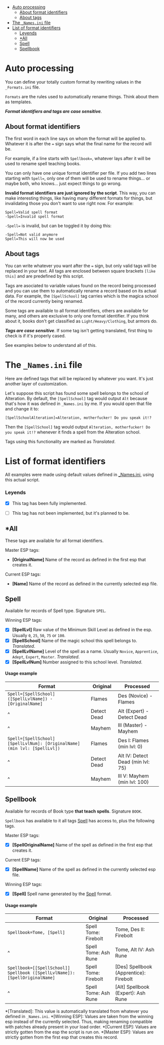 
<!-- @import "[TOC]" {cmd="toc" depthFrom=1 depthTo=3 orderedList=false} -->

<!-- code_chunk_output -->

- [Auto processing](#auto-processing)
  - [About format identifiers](#about-format-identifiers)
  - [About tags](#about-tags)
- [The `_Names.ini` file](#the-_namesini-file)
- [List of format identifiers](#list-of-format-identifiers)
    - [Leyends](#leyends)
  - [\*All](#all)
  - [Spell](#spell)
  - [Spellbook](#spellbook)

<!-- /code_chunk_output -->

# Auto processing
You can define your totally custom format by rewriting values in the `_Formats.ini` file.

`Formats` are the rules used to automatically rename things. Think about them as templates.

***Format identifiers and tags are case sensitive***.

## About format identifiers
The first word in each line says on whom the format will be applied to.
Whatever it is after the `=` sign says what the final name for the record will be.

For example, if a line starts with `Spellbook=`, whatever lays after it will be used to rename spell teaching books.

You can only have one unique format identifier per file.
If you add two lines starting with `Spell=`, only one of them will be used to rename things... or maybe both, who knows... just expect things to go wrong.

**Invalid format identifiers are just ignored by the script**.
This way, you can make interesting things, like having many different formats for things, but invalidating those you don't want to use right now. For example:

```
Spell=Valid spell format
-Spell=Invalid spell format
```

`-Spell=` is invalid, but can be toggled it by doing this:
```
-Spell=Not valid anymore
Spell=This will now be used
```

## About tags
You can write whatever you want after the `=` sign, but only valid tags will be replaced in your text.
All tags are enclosed between square brackets `[like this]` and are predefined by this script.

Tags are asociated to variable values found on the record being processed and you can use them to automatically rename a record based on its actual data.
For example, the `[SpellSchool]` tag carries which is the magica school of the record currently being renamed.

Some tags are available to all format identifiers, others are available for many, and others are exclusive to only one format identifier.
If you think about it, books don't get classified as `Light/Heavy/Clothing`, but armors do.

***Tags are case sensitive***. If some tag isn't getting translated, first thing to check is if it's properly cased.

See examples below to understand all of this.

# The `_Names.ini` file
Here are defined tags that will be replaced by whatever you want.
It's just another layer of customization.

Let's suppose this script has found some spell belongs to the school of Alteration.
By default, the `[SpellSchool]` tag would output `Alt` because that's how it was defined in `_Names.ini` by me.
If you would open that file and change it to:

```
[SpellSchoolAlteration]=Alteration, motherfucker! Do you speak it!?
```

Then the `[SpellSchool]` tag would output `Alteration, motherfucker! Do you speak it!?` whenever it finds a spell from the Alteration school.

Tags using this functionality are marked as *Translated*.

# List of format identifiers
All examples were made using default values defined in [_Names.ini](the-_namesini-file), using this actual script.

### Leyends
- [x] This tag has been fully implemented.
- [ ] This tag has not been implemented, but it's planned to be.



## \*All
These tags are available for all format identifiers.

Master ESP tags:
- **[OriginalName]** Name of the record as defined in the first esp that creates it.

Current ESP tags:

- **[Name]** Name of the record as defined in the currently selected esp file.


## Spell
Available for records of Spell type. Signature `SPEL`.

Winning ESP tags:
- [x] **[SpellLvl]** Raw value of the Minimum Skill Level as defined in the esp. Usually `0`, `25`, `50`, `75` or `100`.
- [x] **[SpellSchool]** Name of the magic school this spell belongs to. *Translated*.
- [x] **[SpellLvlName]** Level of the spell as a name. Usually `Novice`, `Apprentice`, `Adept`, `Expert`, `Master`. *Translated*.
- [x] **[SpellLvlNum]** Number assigned to this school level. *Translated*.

#### Usage example

Format|Original|Processed
|---|---|---|
 `Spell=[SpellSchool] ([SpellLvlName]) - [OriginalName]` | Flames | Des (Novice) - Flames
 ^ | Detect Dead | Alt (Expert) - Detect Dead
 ^ | Mayhem | Ill (Master) - Mayhem
 `Spell=[SpellSchool] [SpellLvlNum]: [OriginalName] (min lvl: [SpellLvl])` | Flames | Des I: Flames (min lvl: 0)
^| Detect Dead | Alt IV: Detect Dead (min lvl: 75)
^|Mayhem|Ill V: Mayhem (min lvl: 100)

## Spellbook
Available for records of Book type **that teach spells**. Signature `BOOK`.

`Spellbook` has available to it all tags [Spell](#Spell) has access to, plus the following tags.

Master ESP tags:
- [x] **[SpellOriginalName]** Name of the spell as defined in the first esp that creates it.


Current ESP tags:
- [x] **[SpellName]** Name of the spell as defined in the currently selected esp file.

Winning ESP tags:
- [x] **[Spell]** Spell name generated by the [Spell](#Spell) format.

#### Usage example

Format|Original|Processed
|---|---|---|
 `Spellbook=Tome, [Spell]` | Spell Tome: Firebolt| Tome, Des II: Firebolt
 ^ | Spell Tome: Ash Rune| Tome, Alt IV: Ash Rune
 `Spellbook=[[SpellSchool]] Spellbook ([SpellLvlName]): [SpellOriginalName]` | Spell Tome: Firebolt| [Des] Spellbook (Apprentice): Firebolt
 ^ | Spell Tome: Ash Rune| [Alt] Spellbook (Expert): Ash Rune



*[Translated]: This value is automatically translated from whatever you defined in `_Names.ini`.
*[Winning ESP]: Values are taken from the winning esp instead of the currently selected. Thus, making renaming compatible with patches already present in your load order.
*[Current ESP]: Values are strictly gotten from the esp the script is run on.
*[Master ESP]: Values are strictly gotten from the first esp that creates this record.
